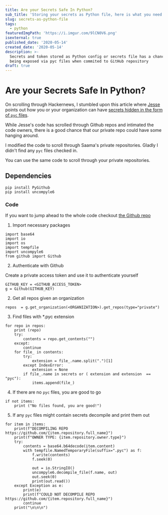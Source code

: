 ```yaml
---
title: Are your Secrets Safe In Python?
sub_title: 'Storing your secrets as Python file, here is what you need to be aware of'
slug: secrets-as-python-file
tags:
  - python
featuredImgPath: 'https://i.imgur.com/9lCN0V6.png'
isexternal: true
published_date: '2020-05-14'
created_date: '2020-05-14'
description: >-
  Secrets and token stored as Python config or secrets file has a chance of
  being exposed via pyc files when commited to GitHub repository
draft: true
---
```

# Are your Secrets Safe In Python? 

On scrolling through Hackernews, I stumbled upon this article where [Jesse](https://twitter.com/__jesse_li) points out how you or your organization can have [secrets hidden in the form of `pyc` files](https://blog.jse.li/posts/pyc/). 

While Jesse's code has scrolled through Github repos and intimated the code owners, there is a good chance that our private repo could have some hanging around. 

I modified the code to scroll through Saama's private repositories. Gladly I didn't find any `pyc` files checked in.

You can use the same code to scroll through your private repositories.

## Dependencies

```
pip install PyGithub
pip install uncompyle6
```

### Code 

If you want to jump ahead to the whole code checkout [the Github repo](https://github.com/bhavaniravi/pyc_secrets)

1. Import necessary packages

```
import base64
import io
import os
import tempfile
import uncompyle6
from github import Github
```

2. Authenticate with Github

Create a private access token and use it to authenticate yourself

```
GITHUB_KEY = <GITHUB_ACCESS_TOKEN>
g = Github(GITHUB_KEY)
```

2. Get all repos given an organization

```
repos  = g.get_organization(<ORGANIZATION>).get_repos(type="private")
```

3. Find files with *.pyc extension

```
for repo in repos:
    print (repo)
    try:
        contents = repo.get_contents("")
    except:
        continue
    for file_ in contents:
        try:
            extension = file_.name.split(".")[1]
        except IndexError:
            extension = None
        if file_.name in secrets or ( extension and extension  == "pyc"):
            items.append(file_)
```

4. If there are no `pyc` files, you are good to go

```
if not items:
    print ("No files found, you are good!")
```

5. If any `pyc` files might contain secrets decompile and print them out

```
for item in items:
    print(f"DECOMPILING REPO https://github.com/{item.repository.full_name}")
    print(f"OWNER TYPE: {item.repository.owner.type}")
    try:
        contents = base64.b64decode(item.content)
        with tempfile.NamedTemporaryFile(suffix=".pyc") as f:
            f.write(contents)
            f.seek(0)

            out = io.StringIO()
            uncompyle6.decompile_file(f.name, out)
            out.seek(0)
            print(out.read())
    except Exception as e:
        print(e)
        print(f"COULD NOT DECOMPILE REPO https://github.com/{item.repository.full_name}")
        continue
    print("\n\n\n")

```
